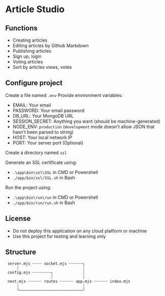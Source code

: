 # Article Studio

## Functions
- Creating articles
- Editing articles by Github Markdown
- Publishing articles
- Sign up, login
- Voting articles
- Sort by articles views, votes

## Configure project
Create a file named `.env`
Provide environment variables:
- EMAIL: Your email
- PASSWORD: Your email password
- DB_URL: Your MongoDB URL
- SESSION_SECRET: Anything you want (should be machine-generated)
- NODE_ENV: `production` (`development` mode doesn't allow JSON that hasn't been parsed to string)
- HOST: Your local network IP
- PORT: Your server port (Optional)

Create a directory named `ssl`

Generate an SSL certificate using:
- `.\app\bin\ssl\SSL` in CMD or Powershell
- `./app/bin/ssl/SSL.sh` in Bash

Run the project using:
- `.\app\bin\run\run` in CMD or Powershell
- `./app/bin/run/run.sh` in Bash

## License
- Do not deploy this application on any cloud platform or machine
- Use this project for testing and learning only

## Structure
```
 server.mjs ┈┈┈┈ socket.mjs ┈┈┈┈┈┈╮
     ┊                            ┊
 config.mjs ┈┈┈┈┈┈┈┈╮             ┊
                    ┊             ┊
 next.mjs ┈┈┈┈┈┈ routes ┈┈┈┈┈┈ app.mjs ┈┈┈┈┈┈ index.mjs
     ┊                            ┊
     ╰————————————————————————————╯
```
